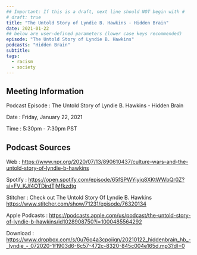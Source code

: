 ```yaml
---
## Important: If this is a draft, next line should NOT begin with #
# draft: true
title: "The Untold Story of Lyndie B. Hawkins - Hidden Brain"
date: 2021-01-22
## below are user-defined parameters (lower case keys recommended)
episode: "The Untold Story of Lyndie B. Hawkins"
podcasts: "Hidden Brain"
subtitle:
tags:
  - racism
  - society
---
```


## Meeting Information

Podcast Episode
:   The Untold Story of Lyndie B. Hawkins - Hidden Brain

Date
:   Friday, January 22, 2021

Time
:   5:30pm - 7:30pm PST

## Podcast Sources

Web
:   https://www.npr.org/2020/07/13/890610437/culture-wars-and-the-untold-story-of-lyndie-b-hawkins

Spotify
:   https://open.spotify.com/episode/65fSPWYiyiq8XKtWWbQr0Z?si=FV_KJf4OTDirdTjMfkzdtg

Stitcher
:   Check out The Untold Story Of Lyndie B. Hawkins https://www.stitcher.com/show/71231/episode/76320134

Apple Podcasts
:   https://podcasts.apple.com/us/podcast/the-untold-story-of-lyndie-b-hawkins/id1028908750?i=1000485564292

Download
:   https://www.dropbox.com/s/0u76o4a3cpoiign/20210122_hiddenbrain_hb_-_lyndie_-_072020-1f1903d6-6c57-472c-8320-845c004e165d.mp3?dl=0


